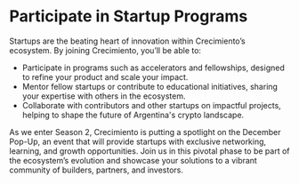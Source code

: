 # Participate in Startup Programs

Startups are the beating heart of innovation within Crecimiento’s ecosystem. By joining Crecimiento, you’ll be able to:

* Participate in programs such as accelerators and fellowships, designed to refine your product and scale your impact.
* Mentor fellow startups or contribute to educational initiatives, sharing your expertise with others in the ecosystem.
* Collaborate with contributors and other startups on impactful projects, helping to shape the future of Argentina's crypto landscape.

As we enter Season 2, Crecimiento is putting a spotlight on the December Pop-Up, an event that will provide startups with exclusive networking, learning, and growth opportunities. Join us in this pivotal phase to be part of the ecosystem’s evolution and showcase your solutions to a vibrant community of builders, partners, and investors.
